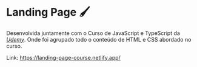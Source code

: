 # Landing Page 🖌️ 

Desenvolvida juntamente com o Curso de JavaScript e TypeScript da *[Udemy](https://www.udemy.com/course/curso-de-javascript-moderno-do-basico-ao-avancado/)*. Onde foi agrupado todo o conteúdo de HTML e CSS abordado no curso.



Link: https://landing-page-course.netlify.app/


